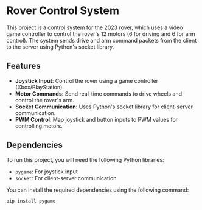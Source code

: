 # Rover Control System

This project is a control system for the 2023 rover, which uses a video game controller to control the rover's 12 motors (6 for driving and 6 for arm control). The system sends drive and arm command packets from the client to the server using Python's socket library.

## Features
- **Joystick Input**: Control the rover using a game controller (Xbox/PlayStation).
- **Motor Commands**: Send real-time commands to drive wheels and control the rover's arm.
- **Socket Communication**: Uses Python's socket library for client-server communication.
- **PWM Control**: Map joystick and button inputs to PWM values for controlling motors.

## Dependencies
To run this project, you will need the following Python libraries:

- `pygame`: For joystick input
- `socket`: For client-server communication

You can install the required dependencies using the following command:

```bash
pip install pygame
```
